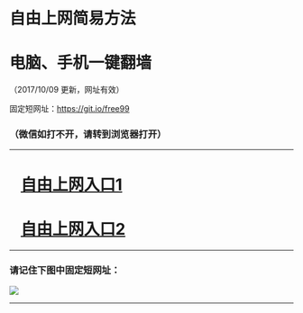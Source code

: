 ﻿# 自由上网简易方法

# 电脑、手机一键翻墙

（2017/10/09 更新，网址有效）

固定短网址：https://git.io/free99

### （微信如打不开，请转到浏览器打开）


***





# &nbsp;&nbsp; <a href="http://ft459018458.fwq-tz-1001.info/fwqtz01.html?t=100900113251 " target="_blank">自由上网入口1</a>
# &nbsp;&nbsp; <a href="http://ft2493119997.fwq-tz-1002.info/fwqtz02.html?t=100900127334 " target="_blank">自由上网入口2</a>
***

### 请记住下图中固定短网址：

<img src="https://s3-us-west-2.amazonaws.com/fwq-1001/yjfq-20170905okok.png" /> 


***

